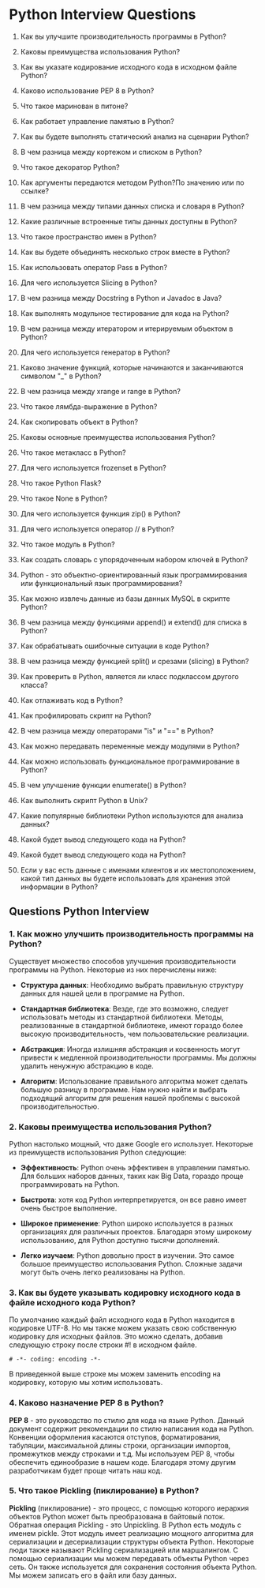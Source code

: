 # Python Interview Questions

1. Как вы улучшите производительность программы в Python?

2. Каковы преимущества использования Python?

3. Как вы указате кодирование исходного кода в исходном файле Python?

4. Каково использование PEP 8 в Python?

5. Что такое маринован в питоне?

6. Как работает управление памятью в Python?

7. Как вы будете выполнять статический анализ на сценарии Python?

8. В чем разница между кортежом и списком в Python?

9. Что такое декоратор Python?

10. Как аргументы передаются методом Python?По значению или по ссылке?

11. В чем разница между типами данных списка и словаря в Python?

12. Какие различные встроенные типы данных доступны в Python?

13. Что такое пространство имен в Python?

14. Как вы будете объединять несколько строк вместе в Python?

15. Как использовать оператор Pass в Python?

16. Для чего используется Slicing в Python?

17. В чем разница между Docstring в Python и Javadoc в Java?

18. Как выполнять модульное тестирование для кода на Python?

19. В чем разница между итератором и итерируемым объектом в Python?

20. Для чего используется генератор в Python?

21. Каково значение функций, которые начинаются и заканчиваются символом "_" в Python?

22. В чем разница между xrange и range в Python?

23. Что такое лямбда-выражение в Python?

24. Как скопировать объект в Python?

25. Каковы основные преимущества использования Python?

26. Что такое метакласс в Python?

27. Для чего используется frozenset в Python?

28. Что такое Python Flask?

29. Что такое None в Python?

30. Для чего используется функция zip() в Python?

31. Для чего используется оператор // в Python?

32. Что такое модуль в Python?

33. Как создать словарь с упорядоченным набором ключей в Python?

34. Python - это объектно-ориентированный язык программирования или функциональный язык программирования?

35. Как можно извлечь данные из базы данных MySQL в скрипте Python?

36. В чем разница между функциями append() и extend() для списка в Python?

37. Как обрабатывать ошибочные ситуации в коде Python?

38. В чем разница между функцией split() и срезами (slicing) в Python?

39. Как проверить в Python, является ли класс подклассом другого класса?

40. Как отлаживать код в Python?

41. Как профилировать скрипт на Python?

42. В чем разница между операторами "is" и "==" в Python?

43. Как можно передавать переменные между модулями в Python?

44. Как можно использовать функциональное программирование в Python?

45. В чем улучшение функции enumerate() в Python?

46. Как выполнить скрипт Python в Unix?

47. Какие популярные библиотеки Python используются для анализа данных?

48. Какой будет вывод следующего кода на Python?

49. Какой будет вывод следующего кода на Python?

50. Если у вас есть данные с именами клиентов и их местоположением, какой тип данных вы будете использовать для хранения этой информации в Python?

## Questions Python Interview

### 1. **Как можно улучшить производительность программы на Python?**

Существует множество способов улучшения производительности программы на Python. Некоторые из них перечислены ниже:

* **Структура данных**: Необходимо выбрать правильную структуру данных для нашей цели в программе на Python.

* **Стандартная библиотека**: Везде, где это возможно, следует использовать методы из стандартной библиотеки. Методы, реализованные в стандартной библиотеке, имеют гораздо более высокую производительность, чем пользовательские реализации.

* **Абстракция**: Иногда излишняя абстракция и косвенность могут привести к медленной производительности программы. Мы должны удалить ненужную абстракцию в коде.

* **Алгоритм**: Использование правильного алгоритма может сделать большую разницу в программе. Нам нужно найти и выбрать подходящий алгоритм для решения нашей проблемы с высокой производительностью.

### 2. Каковы преимущества использования Python?

Python настолько мощный, что даже Google его использует. Некоторые из преимуществ использования Python следующие:

* **Эффективность**: Python очень эффективен в управлении памятью. Для больших наборов данных, таких как Big Data, гораздо проще программировать на Python.

* **Быстрота**: хотя код Python интерпретируется, он все равно имеет очень быстрое выполнение.

* **Широкое применение**: Python широко используется в разных организациях для различных проектов. Благодаря этому широкому использованию, для Python доступно тысячи дополнений.

* **Легко изучаем**: Python довольно прост в изучении. Это самое большое преимущество использования Python. Сложные задачи могут быть очень легко реализованы на Python.

### 3. Как вы будете указывать кодировку исходного кода в файле исходного кода Python?

По умолчанию каждый файл исходного кода в Python находится в кодировке UTF-8. Но мы также можем указать свою собственную кодировку для исходных файлов. Это можно сделать, добавив следующую строку после строки #! в исходном файле.

```code
# -*- coding: encoding -*-
```

В приведенной выше строке мы можем заменить encoding на кодировку, которую мы хотим использовать.

### 4. Каково назначение PEP 8 в Python?

**PEP 8** - это руководство по стилю для кода на языке Python. Данный документ содержит рекомендации по стилю написания кода на Python. Конвенции оформления касаются отступов, форматирования, табуляции, максимальной длины строки, организации импортов, промежутков между строками и т.д. Мы используем PEP 8, чтобы обеспечить единообразие в нашем коде. Благодаря этому другим разработчикам будет проще читать наш код.

### 5. Что такое Pickling (пиклирование)  в Python?

**Pickling** (пиклирование) - это процесс, с помощью которого иерархия объектов Python может быть преобразована в байтовый поток. Обратная операция Pickling - это Unpickling. В Python есть модуль с именем pickle. Этот модуль имеет реализацию мощного алгоритма для сериализации и десериализации структуры объекта Python. Некоторые люди также называют Pickling сериализацией или маршалингом. С помощью сериализации мы можем передавать объекты Python через сеть. Он также используется для сохранения состояния объекта Python. Мы можем записать его в файл или базу данных.
